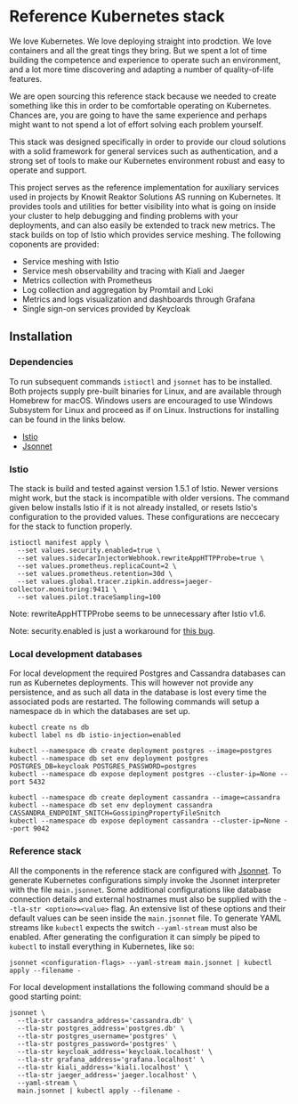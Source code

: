 # Reference Kubernetes stack

We love Kubernetes. We love deploying straight into prodction. We love containers and all the great tings they bring. But we spent a lot of time building the competence and experience to operate such an environment, and a lot more time discovering and adapting a number of quality-of-life features. 

We are open sourcing this reference stack because we needed to create something like this in order to be comfortable operating on Kubernetes. Chances are, you are going to have the same experience and perhaps might want to not spend a lot of effort solving each problem yourself.  

This stack was designed specifically in order to provide our cloud solutions with a solid framework for general services such as authentication, and a strong set of tools to make our Kubernetes environment robust and easy to operate and support.

This project serves as the reference implementation for auxiliary services used in projects by Knowit Reaktor Solutions AS running on Kubernetes. It provides tools and utilities for better visibility into what is going on inside your cluster to help debugging and finding problems with your deployments, and can also easily be extended to track new metrics. The stack builds on top of Istio which provides service meshing. The following coponents are provided:

* Service meshing with Istio
* Service mesh observability and tracing with Kiali and Jaeger
* Metrics collection with Prometheus
* Log collection and aggregation by Promtail and Loki
* Metrics and logs visualization and dashboards through Grafana
* Single sign-on services provided by Keycloak

## Installation

### Dependencies

To run subsequent commands `istioctl` and `jsonnet` has to be installed. Both projects supply pre-built binaries for Linux, and are available through Homebrew for macOS. Windows users are encouraged to use Windows Subsystem for Linux and proceed as if on Linux. Instructions for installing can be found in the links below.

* [Istio](https://istio.io/docs/setup/getting-started/)
* [Jsonnet](https://github.com/google/jsonnet/releases)

### Istio

The stack is build and tested against version 1.5.1 of Istio. Newer versions might work, but the stack is incompatible with older versions.
The command given below installs Istio if it is not already installed, or resets Istio's configuration to the provided values. These configurations are neccecary for the stack to function properly.

```
istioctl manifest apply \
  --set values.security.enabled=true \
  --set values.sidecarInjectorWebhook.rewriteAppHTTPProbe=true \
  --set values.prometheus.replicaCount=2 \
  --set values.prometheus.retention=30d \
  --set values.global.tracer.zipkin.address=jaeger-collector.monitoring:9411 \
  --set values.pilot.traceSampling=100
```

Note: rewriteAppHTTPProbe seems to be unnecessary after Istio v1.6.

Note: security.enabled is just a workaround for [this bug](https://github.com/istio/istio/issues/22391).

### Local development databases

For local development the required Postgres and Cassandra databases can run as Kubernetes deployments. This will however not provide any persistence, and as such all data in the database is lost every time the associated pods are restarted. The following commands will setup a namespace `db` in which the databases are set up.

```
kubectl create ns db
kubectl label ns db istio-injection=enabled

kubectl --namespace db create deployment postgres --image=postgres
kubectl --namespace db set env deployment postgres POSTGRES_DB=keycloak POSTGRES_PASSWORD=postgres
kubectl --namespace db expose deployment postgres --cluster-ip=None --port 5432

kubectl --namespace db create deployment cassandra --image=cassandra
kubectl --namespace db set env deployment cassandra CASSANDRA_ENDPOINT_SNITCH=GossipingPropertyFileSnitch
kubectl --namespace db expose deployment cassandra --cluster-ip=None --port 9042
```

### Reference stack

All the components in the reference stack are configured with [Jsonnet](https://jsonnet.org). To generate Kubernetes configurations simply invoke the Jsonnet interpreter with the file `main.jsonnet`. Some additional configurations like database connection details and external hostnames must also be supplied with the `--tla-str <option>=<value>` flag. An extensive list of these options and their default values can be seen inside the `main.jsonnet` file. To generate YAML streams like `kubectl` expects the switch `--yaml-stream` must also be enabled. After generating the configuration it can simply be piped to `kubectl` to install everything in Kubernetes, like so:

```
jsonnet <configuration-flags> --yaml-stream main.jsonnet | kubectl apply --filename -
```

For local development installations the following command should be a good starting point:

```
jsonnet \
  --tla-str cassandra_address='cassandra.db' \
  --tla-str postgres_address='postgres.db' \
  --tla-str postgres_username='postgres' \
  --tla-str postgres_password='postgres' \
  --tla-str keycloak_address='keycloak.localhost' \
  --tla-str grafana_address='grafana.localhost' \
  --tla-str kiali_address='kiali.localhost' \
  --tla-str jaeger_address='jaeger.localhost' \
  --yaml-stream \
  main.jsonnet | kubectl apply --filename -
```
